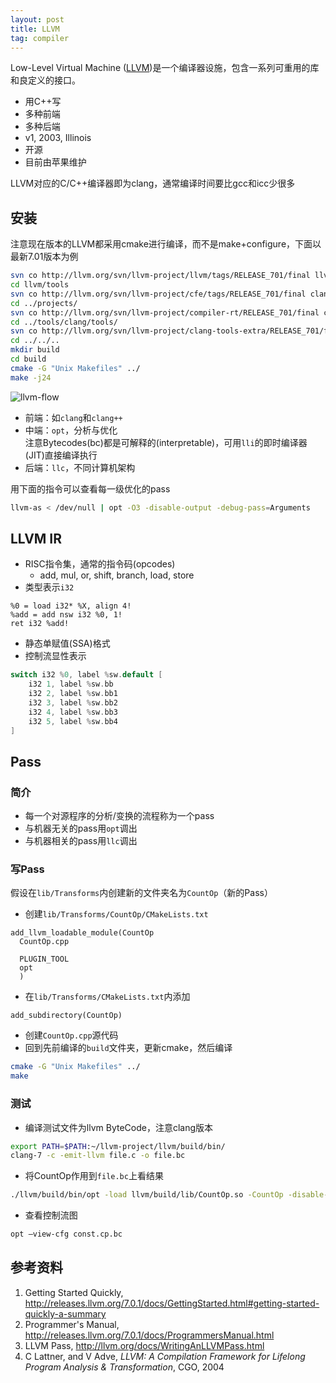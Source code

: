 ```yaml
---
layout: post
title: LLVM
tag: compiler
---
```


Low-Level Virtual Machine ([LLVM](http://llvm.org))是一个编译器设施，包含一系列可重用的库和良定义的接口。
* 用C++写
* 多种前端
* 多种后端
* v1, 2003, Illinois
* 开源
* 目前由苹果维护

LLVM对应的C/C++编译器即为clang，通常编译时间要比gcc和icc少很多

<!--more-->

## 安装
注意现在版本的LLVM都采用cmake进行编译，而不是make+configure，下面以最新7.01版本为例
```bash
svn co http://llvm.org/svn/llvm-project/llvm/tags/RELEASE_701/final llvm
cd llvm/tools
svn co http://llvm.org/svn/llvm-project/cfe/tags/RELEASE_701/final clang
cd ../projects/
svn co http://llvm.org/svn/llvm-project/compiler-rt/RELEASE_701/final compiler-rt
cd ../tools/clang/tools/
svn co http://llvm.org/svn/llvm-project/clang-tools-extra/RELEASE_701/final extra
cd ../../..
mkdir build
cd build
cmake -G "Unix Makefiles" ../
make -j24
```

![llvm-flow]({{"/assets/images/Compiler/llvm-flow.PNG"|absolute_url}})
* 前端：如`clang`和`clang++`
* 中端：`opt`，分析与优化<br/>
注意Bytecodes(bc)都是可解释的(interpretable)，可用`lli`的即时编译器(JIT)直接编译执行
* 后端：`llc`，不同计算机架构

用下面的指令可以查看每一级优化的pass

```bash
llvm-as < /dev/null | opt -O3 -disable-output -debug-pass=Arguments
```

## LLVM IR
* RISC指令集，通常的指令码(opcodes)
	- add, mul, or, shift, branch, load, store
* 类型表示`i32`
```assembly
%0 = load i32* %X, align 4!
%add = add nsw i32 %0, 1!
ret i32 %add!
```
* 静态单赋值(SSA)格式
* 控制流显性表示
```cpp
switch i32 %0, label %sw.default [
    i32 1, label %sw.bb
    i32 2, label %sw.bb1
    i32 3, label %sw.bb2
    i32 4, label %sw.bb3
    i32 5, label %sw.bb4
]
```

## Pass
### 简介
* 每一个对源程序的分析/变换的流程称为一个pass
* 与机器无关的pass用`opt`调出
* 与机器相关的pass用`llc`调出

### 写Pass
假设在`lib/Transforms`内创建新的文件夹名为`CountOp`（新的Pass）
* 创建`lib/Transforms/CountOp/CMakeLists.txt`
```gnu
add_llvm_loadable_module(CountOp
  CountOp.cpp

  PLUGIN_TOOL
  opt
  )
```
* 在`lib/Transforms/CMakeLists.txt`内添加
```gnu
add_subdirectory(CountOp)
```
* 创建`CountOp.cpp`源代码
* 回到先前编译的`build`文件夹，更新cmake，然后编译
```bash
cmake -G "Unix Makefiles" ../
make
```

### 测试
* 编译测试文件为llvm ByteCode，注意clang版本
```bash
export PATH=$PATH:~/llvm-project/llvm/build/bin/
clang-7 -c -emit-llvm file.c -o file.bc
```
* 将CountOp作用到`file.bc`上看结果
```bash
./llvm/build/bin/opt -load llvm/build/lib/CountOp.so -CountOp -disable-output file.bc
```
* 查看控制流图
```bash
opt –view-cfg const.cp.bc
```

## 参考资料
1. Getting Started Quickly, <http://releases.llvm.org/7.0.1/docs/GettingStarted.html#getting-started-quickly-a-summary>
2. Programmer's Manual, <http://releases.llvm.org/7.0.1/docs/ProgrammersManual.html>
3. LLVM Pass, <http://llvm.org/docs/WritingAnLLVMPass.html>
4. C Lattner, and V Adve, *LLVM: A Compilation Framework for Lifelong Program Analysis & Transformation*, CGO, 2004